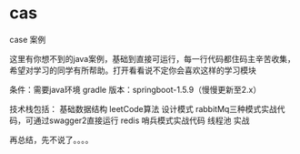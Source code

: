 # cas
case 案例

这里有你想不到的java案例，基础到直接可运行，每一行代码都住码主辛苦收集，希望对学习的同学有所帮助。打开看看说不定你会喜欢这样的学习模块

条件：需要java环境 gradle
版本：springboot-1.5.9（慢慢更新至2.x）


技术栈包括：
基础数据结构
leetCode算法
设计模式
rabbitMq三种模式实战代码，可通过swagger2直接运行
redis 哨兵模式实战代码
线程池 实战


再总结，先不说了。。。。


